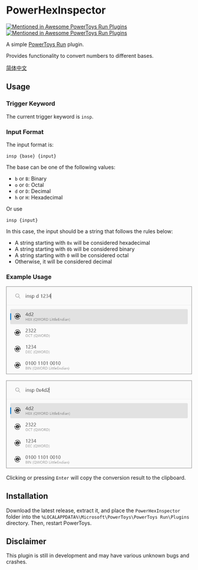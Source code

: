 # PowerHexInspector

[![Mentioned in Awesome PowerToys Run Plugins](https://awesome.re/mentioned-badge.svg)](https://github.com/hlaueriksson/awesome-powertoys-run-plugins)
[![Mentioned in Awesome PowerToys Run Plugins](https://awesome.re/mentioned-badge-flat.svg)](https://github.com/hlaueriksson/awesome-powertoys-run-plugins)

A simple [PowerToys Run](https://learn.microsoft.com/en-us/windows/powertoys/run) plugin.

Provides functionality to convert numbers to different bases.

[简体中文](./README_ZH-CN.md)

## Usage

### Trigger Keyword

The current trigger keyword is `insp`.

### Input Format

The input format is:

    insp {base} {input}

The base can be one of the following values:

- `b` or `B`: Binary
- `o` or `O`: Octal
- `d` or `D`: Decimal
- `h` or `H`: Hexadecimal

Or use

    insp {input}

In this case, the input should be a string that follows the rules below:

- A string starting with `0x` will be considered hexadecimal
- A string starting with `0b` will be considered binary
- A string starting with `0` will be considered octal
- Otherwise, it will be considered decimal

### Example Usage

![](./Images/examples/ep1.png)

![](./Images/examples/ep2.png)

Clicking or pressing `Enter` will copy the conversion result to the clipboard.

## Installation
Download the latest release, extract it, and place the `PowerHexInspector` folder into the `%LOCALAPPDATA%\Microsoft\PowerToys\PowerToys Run\Plugins` directory. Then, restart PowerToys.

## Disclaimer
This plugin is still in development and may have various unknown bugs and crashes.
